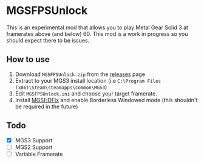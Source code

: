 # MGSFPSUnlock
This is an experimental mod that allows you to play Metal Gear Solid 3 at framerates above (and below) 60. This mod is a work in progress so you should expect there to be issues.

## How to use

1. Download `MGSFPSUnlock.zip` from the [releases](https://github.com/cipherxof/MGSFPSUnlock/releases) page
2. Extract to your MGS3 install location (i.e `C:\Program Files (x86)\Steam\steamapps\common\MGS3`)
3. Edit `MGSFPSUnlock.ini` and choose your target framerate.
4. Install [MGSHDFix](https://github.com/Lyall/MGSHDFix) and enable Borderless Windowed mode (this shouldn't be required in the future)

## Todo
- [x] MGS3 Support
- [ ] MGS2 Support
- [ ] Variable Framerate
